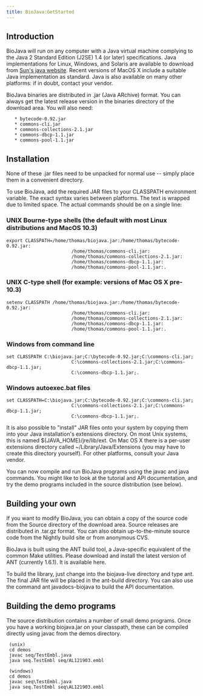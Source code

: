 ```yaml
---
title: BioJava:GetStarted
---
```


Introduction
------------

BioJava will run on any computer with a Java virtual machine complying
to the Java 2 Standard Edition (J2SE) 1.4 (or later) specifications.
Java implementations for Linux, Windows, and Solaris are available to
download from [Sun's java website](http://java.sun.com). Recent versions
of MacOS X include a suitable Java implementation as standard. Java is
also available on many other platforms: if in doubt, contact your
vendor.

BioJava binaries are distributed in .jar (Java ARchive) format. You can
always get the latest release version in the binaries directory of the
download area. You will also need:

`   * bytecode-0.92.jar`  
`   * commons-cli.jar`  
`   * commons-collections-2.1.jar`  
`   * commons-dbcp-1.1.jar`  
`   * commons-pool-1.1.jar`

Installation
------------

None of these .jar files need to be unpacked for normal use -- simply
place them in a convenient directory.

To use BioJava, add the required JAR files to your CLASSPATH environment
variable. The exact syntax varies between platforms. The text is wrapped
due to limited space. The actual commands should be on a single line:

### UNIX Bourne-type shells (the default with most Linux distributions and MacOS 10.3)

`export CLASSPATH=/home/thomas/biojava.jar:/home/thomas/bytecode-0.92.jar:`  
`                        /home/thomas/commons-cli.jar:`  
`                        /home/thomas/commons-collections-2.1.jar:`  
`                        /home/thomas/commons-dbcp-1.1.jar:`  
`                        /home/thomas/commons-pool-1.1.jar:.`

### UNIX C-type shell (for example: versions of Mac OS X pre-10.3)

`setenv CLASSPATH /home/thomas/biojava.jar:/home/thomas/bytecode-0.92.jar:`  
`                        /home/thomas/commons-cli.jar:`  
`                        /home/thomas/commons-collections-2.1.jar:`  
`                        /home/thomas/commons-dbcp-1.1.jar:`  
`                        /home/thomas/commons-pool-1.1.jar:.`

### Windows from command line

`set CLASSPATH C:\biojava.jar;C:\bytecode-0.92.jar;C:\commons-cli.jar;`  
`                        C:\commons-collections-2.1.jar;C:\commons-dbcp-1.1.jar;`  
`                        C:\commons-dbcp-1.1.jar;.`

### Windows autoexec.bat files

`set CLASSPATH=C:\biojava.jar;C:\bytecode-0.92.jar;C:\commons-cli.jar;`  
`                        C:\commons-collections-2.1.jar;C:\commons-dbcp-1.1.jar;`  
`                        C:\commons-dbcp-1.1.jar;.`

It is also possible to "install" JAR files onto your system by copying
them into your Java installation's extensions directory. On most Unix
systems, this is named ${JAVA\_HOME}/jre/lib/ext. On Mac OS X there is a
per-user extensions directory called ~/Library/Java/Extensions (you may
have to create this directory yourself). For other platforms, consult
your Java vendor.

You can now compile and run BioJava programs using the javac and java
commands. You might like to look at the tutorial and API documentation,
and try the demo programs included in the source distribution (see
below).

Building your own
-----------------

If you want to modify BioJava, you can obtain a copy of the source code
from the Source directory of the download area. Source releases are
distributed in .tar.gz format. You can also obtain up-to-the-minute
source code from the Nightly build site or from anonymous CVS.

BioJava is built using the ANT build tool, a Java-specific equivalent of
the common Make utilities. Please download and install the latest
version of ANT (currently 1.6.1). It is available here.

To build the library, just change into the biojava-live directory and
type ant. The final JAR file will be placed in the ant-build directory.
You can also use the command ant javadocs-biojava to build the API
documentation.

Building the demo programs
--------------------------

The source distribution contains a number of small demo programs. Once
you have a working biojava.jar on your classpath, these can be compiled
directly using javac from the demos directory.

` (unix)`  
` cd demos`  
` javac seq/TestEmbl.java`  
` java seq.TestEmbl seq/AL121903.embl`  
` `  
` (windows)`  
` cd demos`  
` javac seq\TestEmbl.java`  
` java seq.TestEmbl seq\AL121903.embl`

